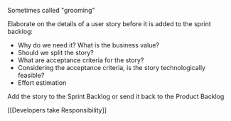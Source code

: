 Sometimes called "grooming"

Elaborate on the details of a user story before it is added to the sprint backlog: 
- Why do we need it? What is the business value? 
- Should we split the story? 
- What are acceptance criteria for the story? 
- Considering the acceptance criteria, is the story technologically feasible?
- Effort estimation

Add the story to the Sprint Backlog or send it back to the Product Backlog

[[Developers take Responsibility]]